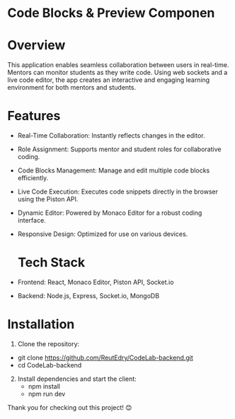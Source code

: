 # Code Blocks & Preview Componen

  # Overview

This application enables seamless collaboration between users in real-time. Mentors can monitor students as they write code. Using web sockets and a live code editor, the app creates an interactive and engaging learning environment for both mentors and students.

  # Features

* Real-Time Collaboration: Instantly reflects changes in the editor.
* Role Assignment: Supports mentor and student roles for collaborative coding.
* Code Blocks Management: Manage and edit multiple code blocks efficiently.
* Live Code Execution: Executes code snippets directly in the browser using the Piston API.
* Dynamic Editor: Powered by Monaco Editor for a robust coding interface.
* Responsive Design: Optimized for use on various devices.

  # Tech Stack

* Frontend: React, Monaco Editor, Piston API, Socket.io
* Backend: Node.js, Express, Socket.io, MongoDB

# Installation

1. Clone the repository:
  * git clone https://github.com/ReutEdry/CodeLab-backend.git
  * cd CodeLab-backend
2. Install dependencies and start the client:
   * npm install
   * npm run dev

Thank you for checking out this project! 😊
